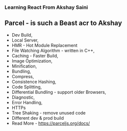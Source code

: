 ### Learning React From Akshay Saini

## Parcel - is such a Beast acr to Akshay

- Dev Build,
- Local Server,
- HMR - Hot Module Replacement
- File Watching Algorithm - written in C++,
- Caching - Faster Build,
- Image Optimization,
- Minification,
- Bundling,
- Compress,
- Consistence Hashing,
- Code Splitting,
- Differential Bundling - support older Browsers,
- Diagnostic,
- Error Handling,
- HTTPs
- Tree Shaking - remove unused code
- Different dev & prod build
- Read More - https://parceljs.org/docs/
